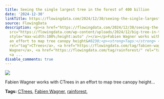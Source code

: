```yaml
---
title: Seeing the single largest tree in the forest of 400 billion
date: '2024-12-30'
linkTitle: https://flowingdata.com/2024/12/30/seeing-the-single-largest-tree-in-the-forest-of-400-billion/
source: FlowingData
description: <p><a href="https://flowingdata.com/2024/12/30/seeing-the-single-largest-tree-in-the-forest-of-400-billion/"><img
  src="https://flowingdata.com/wp-content/uploads/2024/12/big-tree-in-the-amazon-rainforest-750x550.png"
  style="max-width:100%;height:auto" /></a></p>Fabien Wagner works with CTrees in
  an effort to map tree canopy height&#8230;<p><strong>Tags:</strong> <a href="https://flowingdata.com/tag/ctrees/"
  rel="tag">CTrees</a>, <a href="https://flowingdata.com/tag/fabien-wagner/" rel="tag">Fabien
  Wagner</a>, <a href="https://flowingdata.com/tag/rainforest/" rel="tag">rainforest</a>,
  <a ...
disable_comments: true
---
```

<p><a href="https://flowingdata.com/2024/12/30/seeing-the-single-largest-tree-in-the-forest-of-400-billion/"><img src="https://flowingdata.com/wp-content/uploads/2024/12/big-tree-in-the-amazon-rainforest-750x550.png" style="max-width:100%;height:auto" /></a></p>Fabien Wagner works with CTrees in an effort to map tree canopy height&#8230;<p><strong>Tags:</strong> <a href="https://flowingdata.com/tag/ctrees/" rel="tag">CTrees</a>, <a href="https://flowingdata.com/tag/fabien-wagner/" rel="tag">Fabien Wagner</a>, <a href="https://flowingdata.com/tag/rainforest/" rel="tag">rainforest</a>, <a ...